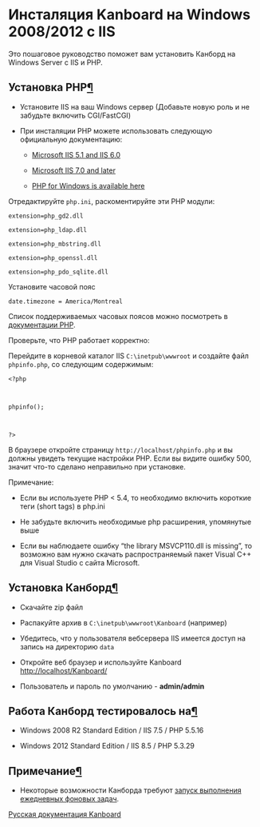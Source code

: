 Инсталяция Kanboard на Windows 2008/2012 с IIS
==============================================



Это пошаговое руководство поможет вам установить Канборд на Windows Server с IIS и PHP.



Установка PHP[¶](#php-installation "Ссылка на этот заголовок")
--------------------------------------------------------------



-   Установите IIS на ваш Windows сервер (Добавьте новую роль и не забудьте включить CGI/FastCGI)



-   При инсталяции PHP можете использовать следующую официальную документацию:



    -   [Microsoft IIS 5.1 and IIS 6.0](http://php.net/manual/en/install.windows.iis6.php)

    -   [Microsoft IIS 7.0 and later](http://php.net/manual/en/install.windows.iis7.php)

    -   [PHP for Windows is available here](http://windows.php.net/download/)



Отредактируйте `php.ini`, раскоментируйте эти PHP модули:



    extension=php_gd2.dll

    extension=php_ldap.dll

    extension=php_mbstring.dll

    extension=php_openssl.dll

    extension=php_pdo_sqlite.dll



Установите часовой пояс



    date.timezone = America/Montreal



Список поддерживаемых часовых поясов можно посмотреть в [документации PHP](http://php.net/manual/en/timezones.america.php).



Проверьте, что PHP работает корректно:



Перейдите в корневой каталог IIS `C:\inetpub\wwwroot` и создайте файл `phpinfo.php`, со следующим содержимым:



    <?php



    phpinfo();



    ?>



В браузере откройте страницу `http://localhost/phpinfo.php` и вы должны увидеть текущие настройки PHP. Если вы видите ошибку 500, значит что-то сделано неправильно при установке.



Примечание:



-   Если вы используете PHP \< 5.4, то необходимо включить короткие теги (short tags) в php.ini



-   Не забудьте включить необходимые php расширения, упомянутые выше



-   Если вы наблюдаете ошибку “the library MSVCP110.dll is missing”, то возможно вам нужно скачать распространяемый пакет Visual C++ для Visual Studio с сайта Microsoft.



Установка Канборд[¶](#Kanboard-installation "Ссылка на этот заголовок")
-----------------------------------------------------------------------



-   Скачайте zip файл



-   Распакуйте архив в `C:\inetpub\wwwroot\Kanboard` (например)



-   Убедитесь, что у пользователя вебсервера IIS имеется доступ на запись на директорию `data`



-   Откройте веб браузер и используйте Kanboard <http://localhost/Kanboard/>



-   Пользователь и пароль по умолчанию - **admin/admin**



Работа Канборд тестировалось на[¶](#tested-configurations "Ссылка на этот заголовок")
-------------------------------------------------------------------------------------



-   Windows 2008 R2 Standard Edition / IIS 7.5 / PHP 5.5.16

-   Windows 2012 Standard Edition / IIS 8.5 / PHP 5.3.29



Примечание[¶](#notes "Ссылка на этот заголовок")
------------------------------------------------



-   Некоторые возможности Канборда требуют [запуск выполнения ежедневных фоновых задач](cronjob.markdown).




 



[Русская документация Kanboard](http://Kanboard.ru/doc/)

